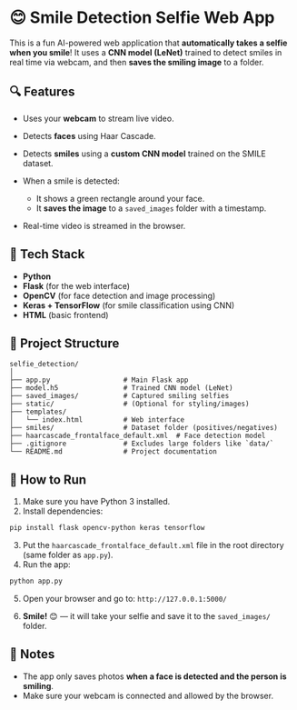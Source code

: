 # 😊 Smile Detection Selfie Web App

This is a fun AI-powered web application that **automatically takes a selfie when you smile**! It uses a **CNN model (LeNet)** trained to detect smiles in real time via webcam, and then **saves the smiling image** to a folder.

## 🔍 Features

* Uses your **webcam** to stream live video.
* Detects **faces** using Haar Cascade.
* Detects **smiles** using a **custom CNN model** trained on the SMILE dataset.
* When a smile is detected:

  * It shows a green rectangle around your face.
  * It **saves the image** to a `saved_images` folder with a timestamp.
* Real-time video is streamed in the browser.

## 💠 Tech Stack

* **Python**
* **Flask** (for the web interface)
* **OpenCV** (for face detection and image processing)
* **Keras + TensorFlow** (for smile classification using CNN)
* **HTML** (basic frontend)

## 📁 Project Structure

```
selfie_detection/
│
├── app.py                  # Main Flask app
├── model.h5                # Trained CNN model (LeNet)
├── saved_images/           # Captured smiling selfies
├── static/                 # (Optional for styling/images)
├── templates/
│   └── index.html          # Web interface
├── smiles/                 # Dataset folder (positives/negatives)
├── haarcascade_frontalface_default.xml  # Face detection model
├── .gitignore              # Excludes large folders like `data/`
└── README.md               # Project documentation
```

## 🚀 How to Run

1. Make sure you have Python 3 installed.
2. Install dependencies:

```bash
pip install flask opencv-python keras tensorflow
```

3. Put the `haarcascade_frontalface_default.xml` file in the root directory (same folder as `app.py`).
4. Run the app:

```bash
python app.py
```

5. Open your browser and go to: `http://127.0.0.1:5000/`

6. **Smile!** 😊 — it will take your selfie and save it to the `saved_images/` folder.

## 📌 Notes

* The app only saves photos **when a face is detected and the person is smiling**.
* Make sure your webcam is connected and allowed by the browser.
